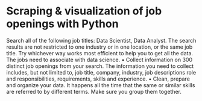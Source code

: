 # Scraping & visualization of job openings with Python
Search all of the following job titles: Data Scientist, Data Analyst. The search results are not restricted to one industry or in one location, or the same job title. Try whichever way works most efficient to help you to get all the data. The jobs need to associate with data science. 
•	Collect information on 300 distinct job openings from your search. The information you need to collect includes, but not limited to, job title, company, industry, job descriptions role and responsibilities, requirements, skills and experience.
•	Clean, prepare and organize your data. It happens all the time that the same or similar skills are referred to by different terms. Make sure you group them together.
